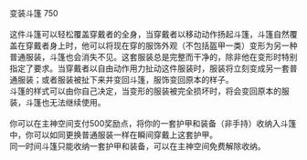 <title>变装斗篷</title>
<meta name="GENERATOR" content="WinCHM">
<meta http-equiv="Content-Type" content="text/html; charset=gb2312">
<br>变装斗篷 750
<br>
<br>这件斗篷可以轻松覆盖穿戴者的全身，当穿戴者以移动动作扬起斗篷，斗篷自然覆盖在穿戴者身上时，他可以将现在穿的服饰外观（不包括盔甲一类）变形为另一种普通服装，斗篷也会消失不见。这套服装总是完整而干净的，除非他在变形时特别指定了要求。当穿戴者以自由动作用力扯动这件服装时，服装将立刻变成另一套普通服装；或者服装被扯下来并变回斗篷，服饰变回原本的样子。
<br>斗篷的样式可以由你自己决定，当变形的服装被完全损坏时，将会变回原本的服装，斗篷也无法继续使用。
<br>
<br>你可以在主神空间支付500奖励点，将你的一套护甲和装备（非手持）收纳入斗篷中，你可以如同更换普通服装一样在瞬间穿戴上这套护甲。
<br>同一时间斗篷只能收纳一套护甲和装备，可以在主神空间免费解除收纳。
<br>